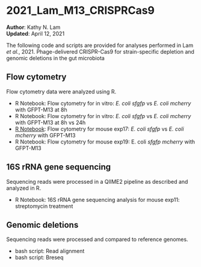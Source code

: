 # 2021_Lam_M13_CRISPRCas9

**Author**: Kathy N. Lam\
**Updated**: April 12, 2021

The following code and scripts are provided for analyses performed in Lam *et al.*, 2021. Phage-delivered CRISPR-Cas9 for strain-specific depletion and
genomic deletions in the gut microbiota

## Flow cytometry

Flow cytometry data were analyzed using R.

- R Notebook: Flow cytometry for in vitro: *E. coli sfgfp* vs *E. coli mcherry* with GFPT-M13 at 8h
- R Notebook: Flow cytometry for in vitro: *E. coli sfgfp* vs *E. coli mcherry* with GFPT-M13 at 8h vs 24h
- [R Notebook](https://htmlpreview.github.io/?https://github.com/turnbaughlab/2021_Lam_M13_CRISPRCas9/blob/main/2020-01-13_flow_exp17.html): Flow cytometry for mouse exp17: *E. coli sfgfp* vs *E. coli mcherry* with GFPT-M13
- R Notebook: Flow cytometry for mouse exp19: E. coli *sfgfp mcherry* with GFPT-M13


## 16S rRNA gene sequencing

Sequencing reads were processed in a QIIME2 pipeline as described and analyzed in R.

- R Notebook: 16S rRNA gene sequencing analysis for mouse exp11: streptomycin treatment


## Genomic deletions

Sequencing reads were processed and compared to reference genomes.

- bash script: Read alignment 
- bash script: Breseq   
